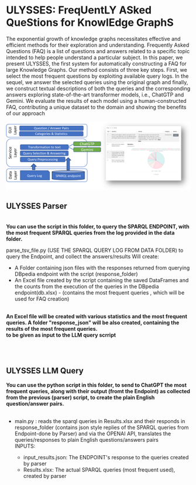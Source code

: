 # ULYSSES: FreqUentLY ASked QueStions for KnowlEdge GraphS

The exponential growth of knowledge graphs necessitates effective and efficient methods for their exploration and understanding.
Frequently Asked Questions (FAQ) is a list of questions and answers
related to a specific topic intended to help people understand a particular subject. In this paper, we present ULYSSES, the first system
for automatically constructing a FAQ for large Knowledge Graphs. Our
method consists of three key steps. First, we select the most frequent
questions by exploiting available query logs. In the sequel, we answer the
selected queries using the original graph and finally, we construct textual
descriptions of both the queries and the corresponding answers exploring state-of-the-art transformer models, i.e., ChatGTP and Gemini. We
evaluate the results of each model using a human-constructed FAQ, contributing a unique dataset to the domain and showing the benefits of our
approach
 <p align="center">

</p>
<p align="center">
  <img src="https://github.com/giannisvassiliou/KGFaq/blob/main/ulisses.png"/>
</p>

## ULYSSES Parser
<b>
<br> You can use the script in this folder, to query the SPARQL ENDPOINT, with the most frequent SPARQL queries from the log provided in the data folder.
</b>

parse_tsv_file.py  (USE THE SPARQL QUERY LOG FROM DATA FOLDER) to query the Endpoint, and collect the answers/results
Will create:
 
 <ul>
<li> A Folder containing json files with the responses returned from querying DBpedia endpoint with the script (response_folder) </li>
<li> An Excel file created by the script containing the saved DataFrames and the counts from the execution of the 
queries in the DBpedia endpoint(db.xlsx) - (contains the most frequent queries , which will be used for FAQ creation)</li>

  </ul>
<br><b> An Excel file will be created with various statistics and the most frequent queries. A folder "response_json" will be also created, containing the results of the most frequent queries.
<br>to be given as input to the LLM query scrript
<br>
<b>


<br> <br>
## ULYSSES LLM Query
</b>
You can use the python script in this folder, to send to ChatGPT the most frequent queries, along with their output (fromt the Endpoint) as collected from the previous (parser) script, to create the 
plain English question/answer pairs.
</b>
<br>
<br>
<UL>

<Li> main.py : reads the sparql queries in Results.xlsx and their responds in response_folder (contains json style replies of the SPARQL queries from Endpoint-done by Parser)
           and via the OPENAI API, translates the queries/responses to plain English questions/answers pairs </Li>
   INPUTS:
   <UL>
<li>input_results.json: The ENDPOINT's response to the queries  created by parser</Li>
<li>Results.xlsx: The actual SPARQL queries (most frequent used), created by parser</li>

   </UL>
   </UL>


<br>

